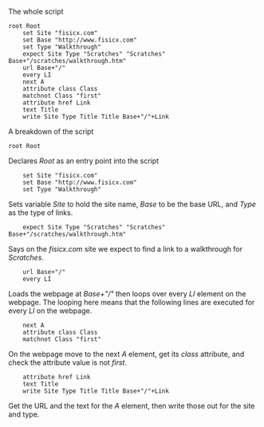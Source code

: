 The whole script

~~~
root Root
	set Site "fisicx.com"
	set Base "http://www.fisicx.com"
	set Type "Walkthrough"
	expect Site Type "Scratches" "Scratches" Base+"/scratches/walkthrough.htm"
	url Base+"/"
	every LI
	next A
	attribute class Class
	matchnot Class "first"
	attribute href Link
	text Title
	write Site Type Title Title Base+"/"+Link
~~~

A breakdown of the script

~~~
root Root
~~~

Declares *Root* as an entry point into the script

~~~
	set Site "fisicx.com"
	set Base "http://www.fisicx.com"
	set Type "Walkthrough"
~~~

Sets variable *Site* to hold the site name, *Base* to be the base URL,
and *Type* as the type of links.

~~~
	expect Site Type "Scratches" "Scratches" Base+"/scratches/walkthrough.htm"
~~~

Says on the *fisicx.com* site we expect to find a link to a walkthrough for *Scratches*.

~~~
	url Base+"/"
	every LI
~~~

Loads the webpage at *Base+"/"* then loops over every *LI* element on the
	webpage.  The looping here means that the following lines are executed for
	every *LI* on the webpage.

~~~
	next A
	attribute class Class
	matchnot Class "first"
~~~

On the webpage move to the next *A* element, get its *class* attribute,
	and check the attribute value is not *first*.

~~~
	attribute href Link
	text Title
	write Site Type Title Title Base+"/"+Link
~~~

Get the URL and the text for the *A* element, then write those out for the
	site and type.
